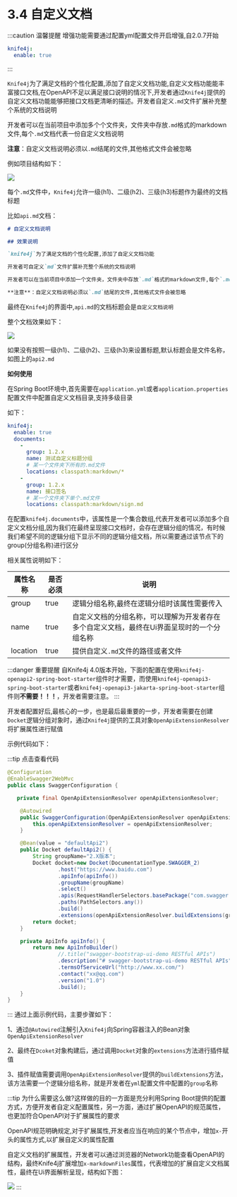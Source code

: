 # 3.4 自定义文档

:::caution 温馨提醒
增强功能需要通过配置yml配置文件开启增强,自2.0.7开始
```yml
knife4j:
  enable: true
```
:::

`Knife4j`为了满足文档的个性化配置,添加了自定义文档功能,自定义文档功能能丰富接口文档,在OpenAPI不足以满足接口说明的情况下,开发者通过`Knife4j`提供的自定义文档功能能够把接口文档更清晰的描述。开发者自定义`.md`文件扩展补充整个系统的文档说明

开发者可以在当前项目中添加多个个文件夹，文件夹中存放`.md`格式的markdown文件,每个`.md`文档代表一份自定义文档说明

**注意**：自定义文档说明必须以`.md`结尾的文件,其他格式文件会被忽略

例如项目结构如下：

![](/knife4j/images/1-9-3/construct.png)

每个`.md`文件中，`Knife4j`允许一级(h1)、二级(h2)、三级(h3)标题作为最终的文档标题

比如`api.md`文档：

```markdown
# 自定义文档说明

## 效果说明

`knife4j`为了满足文档的个性化配置,添加了自定义文档功能

开发者可自定义`md`文件扩展补充整个系统的文档说明

开发者可以在当前项目中添加一个文件夹，文件夹中存放`.md`格式的markdown文件,每个`.md`文档代表一份自定义文档说明

**注意**：自定义文档说明必须以`.md`结尾的文件,其他格式文件会被忽略
```

最终在`Knife4j`的界面中,`api.md`的文档标题会是`自定义文档说明`

整个文档效果如下：

![](/knife4j/images/knife4j/self-doc1.png)

如果没有按照一级(h1)、二级(h2)、三级(h3)来设置标题,默认标题会是文件名称，如图上的`api2.md`

**如何使用**

在Spring Boot环境中,首先需要在`application.yml`或者`application.properties`配置文件中配置自定义文档目录,支持多级目录

如下：

```yml
knife4j:
  enable: true
  documents:
    -
      group: 1.2.x
      name: 测试自定义标题分组
      # 某一个文件夹下所有的.md文件
      locations: classpath:markdown/*
    -
      group: 1.2.x
      name: 接口签名
      # 某一个文件夹下单个.md文件
      locations: classpath:markdown/sign.md
```

在配置`knife4j.documents`中，该属性是一个集合数组,代表开发者可以添加多个自定义文档分组,因为我们在最终呈现接口文档时，会存在逻辑分组的情况，有时候我们希望不同的逻辑分组下显示不同的逻辑分组文档，所以需要通过该节点下的group(分组名称)进行区分

相关属性说明如下：

|属性名称|是否必须|说明|
|--|---|---|
|group|true|逻辑分组名称,最终在逻辑分组时该属性需要传入|
|name|true|自定义文档的分组名称，可以理解为开发者存在多个自定义文档，最终在Ui界面呈现时的一个分组名称|
|location|true|提供自定义`.md`文件的路径或者文件|


:::danger 重要提醒
自Knife4j 4.0版本开始，下面的配置在使用`knife4j-openapi2-spring-boot-starter`组件时才需要，而使用`knife4j-openapi3-spring-boot-starter`或者`knife4j-openapi3-jakarta-spring-boot-starter`组件则**不需要！！！**，开发者需要注意。
:::

开发者配置好后,最核心的一步，也是最后最重要的一步，开发者需要在创建`Docket`逻辑分组对象时，通过`Knife4j`提供的工具对象`OpenApiExtensionResolver`将扩展属性进行赋值

示例代码如下：

:::tip 点击查看代码
```java
@Configuration
@EnableSwagger2WebMvc
public class SwaggerConfiguration {

   private final OpenApiExtensionResolver openApiExtensionResolver;

    @Autowired
    public SwaggerConfiguration(OpenApiExtensionResolver openApiExtensionResolver) {
        this.openApiExtensionResolver = openApiExtensionResolver;
    }

    @Bean(value = "defaultApi2")
    public Docket defaultApi2() {
        String groupName="2.X版本";
        Docket docket=new Docket(DocumentationType.SWAGGER_2)
                .host("https://www.baidu.com")
                .apiInfo(apiInfo())
                .groupName(groupName)
                .select()
                .apis(RequestHandlerSelectors.basePackage("com.swagger.bootstrap.ui.demo.new2"))
                .paths(PathSelectors.any())
                .build()
                .extensions(openApiExtensionResolver.buildExtensions(groupName));
        return docket;
    }

    private ApiInfo apiInfo() {
        return new ApiInfoBuilder()
                //.title("swagger-bootstrap-ui-demo RESTful APIs")
                .description("# swagger-bootstrap-ui-demo RESTful APIs")
                .termsOfServiceUrl("http://www.xx.com/")
                .contact("xx@qq.com")
                .version("1.0")
                .build();
    }
}
```
:::
通过上面示例代码，主要步骤如下：

1、通过`@Autowired`注解引入`Knife4j`向Spring容器注入的Bean对象`OpenApiExtensionResolver`

2、最终在`Dcoket`对象构建后，通过调用`Docket`对象的`extensions`方法进行插件赋值

3、插件赋值需要调用`OpenApiExtensionResolver`提供的`buildExtensions`方法，该方法需要一个逻辑分组名称，就是开发者在`yml`配置文件中配置的`group`名称


:::tip
为什么需要这么做?这样做的目的一方面是充分利用Spring Boot提供的配置方式，方便开发者自定义配置属性，另一方面，通过扩展OpenAPI的规范属性，也更加符合OpenAPI对于扩展属性的要求

OpenAPI规范明确规定,对于扩展属性,开发者应当在响应的某个节点中，增加`x-`开头的属性方式,以扩展自定义的属性配置

自定义文档的扩展属性，开发者可以通过浏览器的Network功能查看OpenAPI的结构，最终Knife4j扩展增加`x-markdownFiles`属性，代表增加的扩展自定义文档属性，最终在Ui界面解析呈现，结构如下图：

![](/knife4j/images/documentation/markdownfiles.png)
:::
